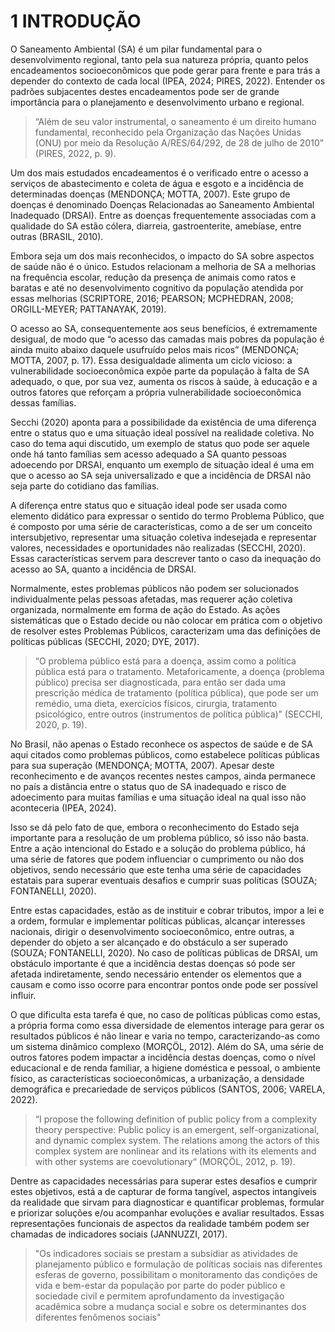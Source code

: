 # 1 INTRODUÇÃO

O Saneamento Ambiental (SA) é um pilar fundamental para o desenvolvimento regional, tanto pela sua natureza própria, quanto pelos encadeamentos socioeconômicos que pode gerar para frente e para trás a depender do contexto de cada local (IPEA, 2024; PIRES, 2022). Entender os padrões subjacentes destes encadeamentos pode ser de grande importância para o planejamento e desenvolvimento urbano e regional.

> “Além de seu valor instrumental, o saneamento é um direito humano fundamental, reconhecido pela Organização das Nações Unidas (ONU) por meio da Resolução A/RES/64/292, de 28 de julho de 2010” (PIRES, 2022, p. 9).

Um dos mais estudados encadeamentos é o verificado entre o acesso a serviços de abastecimento e coleta de água e esgoto e a incidência de determinadas doenças (MENDONÇA; MOTTA, 2007). Este grupo de doenças é denominado Doenças Relacionadas ao Saneamento Ambiental Inadequado (DRSAI). Entre as doenças frequentemente associadas com a qualidade do SA estão cólera, diarreia, gastroenterite, amebíase, entre outras (BRASIL, 2010).

Embora seja um dos mais reconhecidos, o impacto do SA sobre aspectos de saúde não é o único. Estudos relacionam a melhoria de SA a melhorias na frequência escolar, redução da presença de animais como ratos e baratas e até no desenvolvimento cognitivo da população atendida por essas melhorias (SCRIPTORE, 2016; PEARSON; MCPHEDRAN, 2008; ORGILL-MEYER; PATTANAYAK, 2019).

O acesso ao SA, consequentemente aos seus benefícios, é extremamente desigual, de modo que “o acesso das camadas mais pobres da população é ainda muito abaixo daquele usufruído pelos mais ricos” (MENDONÇA; MOTTA, 2007, p. 17). Essa desigualdade alimenta um ciclo vicioso: a vulnerabilidade socioeconômica expõe parte da população à falta de SA adequado, o que, por sua vez, aumenta os riscos à saúde, à educação e a outros fatores que reforçam a própria vulnerabilidade socioeconômica dessas famílias.

Secchi (2020) aponta para a possibilidade da existência de uma diferença entre o status quo e uma situação ideal possível na realidade coletiva. No caso do tema aqui discutido, um exemplo de status quo pode ser aquele onde há tanto famílias sem acesso adequado a SA quanto pessoas adoecendo por DRSAI, enquanto um exemplo de situação ideal é uma em que o acesso ao SA seja universalizado e que a incidência de DRSAI não seja parte do cotidiano das famílias.

A diferença entre status quo e situação ideal pode ser usada como elemento didático para expressar o sentido do termo Problema Público, que é composto por uma série de características, como a de ser um conceito intersubjetivo, representar uma situação coletiva indesejada e representar valores, necessidades e oportunidades não realizadas (SECCHI, 2020). Essas características servem para descrever tanto o caso da inequação do acesso ao SA, quanto a incidência de DRSAI.

Normalmente, estes problemas públicos não podem ser solucionados individualmente pelas pessoas afetadas, mas requerer ação coletiva organizada, normalmente em forma de ação do Estado. As ações sistemáticas que o Estado decide ou não colocar em prática com o objetivo de resolver estes Problemas Públicos, caracterizam uma das definições de políticas públicas (SECCHI, 2020; DYE, 2017).

> “O problema público está para a doença, assim como a política pública está para o tratamento. Metaforicamente, a doença (problema público) precisa ser diagnosticada, para então ser dada uma prescrição médica de tratamento (política pública), que pode ser um remédio, uma dieta, exercícios físicos, cirurgia, tratamento psicológico, entre outros (instrumentos de política pública)” (SECCHI, 2020, p. 19).

No Brasil, não apenas o Estado reconhece os aspectos de saúde e de SA aqui citados como problemas públicos, como estabelece políticas públicas para sua superação (MENDONÇA; MOTTA, 2007). Apesar deste reconhecimento e de avanços recentes nestes campos, ainda permanece no país a distância entre o status quo de SA inadequado e risco de adoecimento para muitas famílias e uma situação ideal na qual isso não aconteceria (IPEA, 2024).

Isso se dá pelo fato de que, embora o reconhecimento do Estado seja importante para a resolução de um problema público, só isso não basta. Entre a ação intencional do Estado e a solução do problema público, há uma série de fatores que podem influenciar o cumprimento ou não dos objetivos, sendo necessário que este tenha uma série de capacidades estatais para superar eventuais desafios e cumprir suas políticas (SOUZA; FONTANELLI, 2020).

Entre estas capacidades, estão as de instituir e cobrar tributos, impor a lei e a ordem, formular e implementar políticas públicas, alcançar interesses nacionais, dirigir o desenvolvimento socioeconômico, entre outras, a depender do objeto a ser alcançado e do obstáculo a ser superado (SOUZA; FONTANELLI, 2020). No caso de políticas públicas de DRSAI, um obstáculo importante é que a incidência destas doenças só pode ser afetada indiretamente, sendo necessário entender os elementos que a causam e como isso ocorre para encontrar pontos onde pode ser possível influir.

O que dificulta esta tarefa é que, no caso de políticas públicas como estas, a própria forma como essa diversidade de elementos interage para gerar os resultados públicos é não linear e varia no tempo, caracterizando-as como um sistema dinâmico complexo (MORÇÖL, 2012). Além do SA, uma série de outros fatores podem impactar a incidência destas doenças, como o nível educacional e de renda familiar, a higiene doméstica e pessoal, o ambiente físico, as características socioeconômicas, a urbanização, a densidade demográfica e precariedade de serviços públicos (SANTOS, 2006; VARELA, 2022).

> “I propose the following definition of public policy from a complexity theory perspective: Public policy is an emergent, self-organizational, and dynamic complex system. The relations among the actors of this complex system are nonlinear and its relations with its elements and with other systems are coevolutionary“ (MORÇÖL, 2012, p. 19).

Dentre as capacidades necessárias para superar estes desafios e cumprir estes objetivos, está a de capturar de forma tangível, aspectos intangíveis da realidade que sirvam para diagnosticar e quantificar problemas, formular e priorizar soluções e/ou acompanhar evoluções e avaliar resultados. Essas representações funcionais de aspectos da realidade também podem ser chamadas de indicadores sociais (JANNUZZI, 2017).

> "Os indicadores sociais se prestam a subsidiar as atividades de planejamento público e formulação de políticas sociais nas diferentes esferas de governo, possibilitam o monitoramento das condições de vida e bem-estar da população por parte do poder público e sociedade civil e permitem aprofundamento da investigação acadêmica sobre a mudança social e sobre os determinantes dos diferentes fenômenos sociais"
